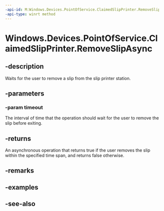```yaml
---
-api-id: M:Windows.Devices.PointOfService.ClaimedSlipPrinter.RemoveSlipAsync(Windows.Foundation.TimeSpan)
-api-type: winrt method
---
```


<!-- Method syntax
public Windows.Foundation.IAsyncOperation<bool> RemoveSlipAsync(Windows.Foundation.TimeSpan timeout)
-->

# Windows.Devices.PointOfService.ClaimedSlipPrinter.RemoveSlipAsync

## -description
Waits for the user to remove a slip from the slip printer station.

## -parameters
### -param timeout
The interval of time that the operation should wait for the user to remove the slip before exiting.

## -returns
An asynchronous operation that returns true if the user removes the slip within the specified time span, and returns false otherwise.

## -remarks

## -examples

## -see-also
